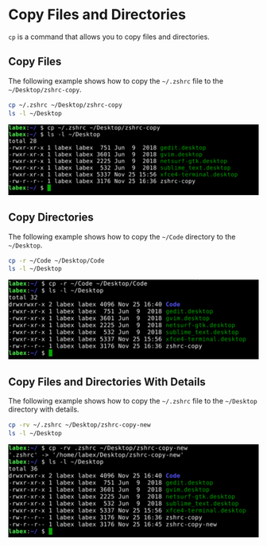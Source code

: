# Copy Files and Directories

`cp` is a command that allows you to copy files and directories.

## Copy Files

The following example shows how to copy the `~/.zshrc` file to the `~/Desktop/zshrc-copy`.

```bash
cp ~/.zshrc ~/Desktop/zshrc-copy
ls -l ~/Desktop
```

![lab-basic-operation-4-1](assets/lab-basic-operation-4-1.png)

## Copy Directories

The following example shows how to copy the `~/Code` directory to the `~/Desktop`.

```bash
cp -r ~/Code ~/Desktop/Code
ls -l ~/Desktop
```

![lab-basic-operation-4-2](assets/lab-basic-operation-4-2.png)

## Copy Files and Directories With Details

The following example shows how to copy the `~/.zshrc` file to the `~/Desktop` directory with details.

```bash
cp -rv ~/.zshrc ~/Desktop/zshrc-copy-new
ls -l ~/Desktop
```

![lab-basic-operation-4-3](assets/lab-basic-operation-4-3.png)
